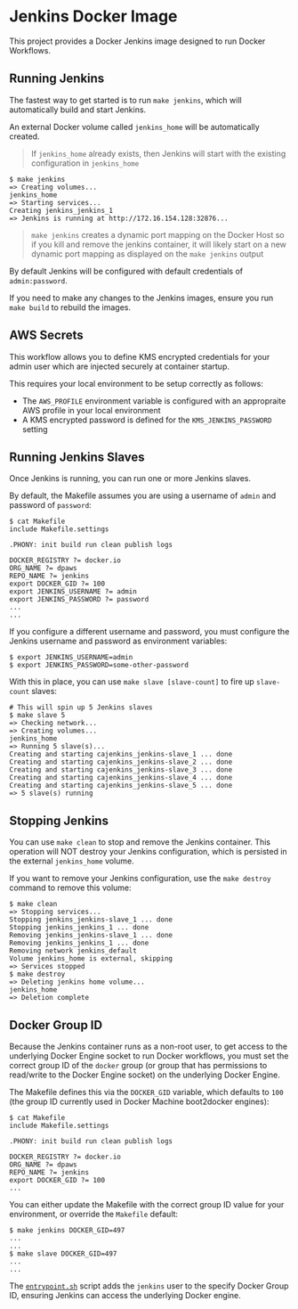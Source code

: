 # Jenkins Docker Image

This project provides a Docker Jenkins image designed to run Docker Workflows.

## Running Jenkins

The fastest way to get started is to run `make jenkins`, which will automatically build and start Jenkins.  

An external Docker volume called `jenkins_home` will be automatically created.

> If `jenkins_home` already exists, then Jenkins will start with the existing configuration in `jenkins_home`

```
$ make jenkins
=> Creating volumes...
jenkins_home
=> Starting services...
Creating jenkins_jenkins_1
=> Jenkins is running at http://172.16.154.128:32876...
```

> `make jenkins` creates a dynamic port mapping on the Docker Host so if you kill and remove the jenkins container, it will likely start on a new dynamic port mapping as displayed on the `make jenkins` output

By default Jenkins will be configured with default credentials of `admin:password`.

If you need to make any changes to the Jenkins images, ensure you run `make build` to rebuild the images.

## AWS Secrets

This workflow allows you to define KMS encrypted credentials for your admin user which are injected securely at container startup.  

This requires your local environment to be setup correctly as follows:

- The `AWS_PROFILE` environment variable is configured with an appropraite AWS profile in your local environment
- A KMS encrypted password is defined for the `KMS_JENKINS_PASSWORD` setting

## Running Jenkins Slaves

Once Jenkins is running, you can run one or more Jenkins slaves.

By default, the Makefile assumes you are using a username of `admin` and password of `password`:

```
$ cat Makefile
include Makefile.settings

.PHONY: init build run clean publish logs

DOCKER_REGISTRY ?= docker.io
ORG_NAME ?= dpaws
REPO_NAME ?= jenkins
export DOCKER_GID ?= 100
export JENKINS_USERNAME ?= admin
export JENKINS_PASSWORD ?= password
...
...
```

If you configure a different username and password, you must configure the Jenkins username and password as environment variables:

```
$ export JENKINS_USERNAME=admin
$ export JENKINS_PASSWORD=some-other-password
```

With this in place, you can use `make slave [slave-count]` to fire up `slave-count` slaves:

```
# This will spin up 5 Jenkins slaves
$ make slave 5
=> Checking network...
=> Creating volumes...
jenkins_home
=> Running 5 slave(s)...
Creating and starting cajenkins_jenkins-slave_1 ... done
Creating and starting cajenkins_jenkins-slave_2 ... done
Creating and starting cajenkins_jenkins-slave_3 ... done
Creating and starting cajenkins_jenkins-slave_4 ... done
Creating and starting cajenkins_jenkins-slave_5 ... done
=> 5 slave(s) running
```

## Stopping Jenkins

You can use `make clean` to stop and remove the Jenkins container.  This operation will NOT destroy your Jenkins configuration, which is persisted in the external `jenkins_home` volume.  

If you want to remove your Jenkins configuration, use the `make destroy` command to remove this volume:

```
$ make clean
=> Stopping services...
Stopping jenkins_jenkins-slave_1 ... done
Stopping jenkins_jenkins_1 ... done
Removing jenkins_jenkins-slave_1 ... done
Removing jenkins_jenkins_1 ... done
Removing network jenkins_default
Volume jenkins_home is external, skipping
=> Services stopped
$ make destroy
=> Deleting jenkins home volume...
jenkins_home
=> Deletion complete
```

## Docker Group ID

Because the Jenkins container runs as a non-root user, to get access to the underlying Docker Engine socket to run Docker workflows, you must set the correct group ID of the `docker` group (or group that has permissions to read/write to the Docker Engine socket) on the underlying Docker Engine. 

The Makefile defines this via the `DOCKER_GID` variable, which defaults to `100` (the group ID currently used in Docker Machine boot2docker engines):

```
$ cat Makefile
include Makefile.settings

.PHONY: init build run clean publish logs

DOCKER_REGISTRY ?= docker.io
ORG_NAME ?= dpaws
REPO_NAME ?= jenkins
export DOCKER_GID ?= 100
...
```

You can either update the Makefile with the correct group ID value for your environment, or override the `Makefile` default:

```
$ make jenkins DOCKER_GID=497
...
...
$ make slave DOCKER_GID=497
...
...
```

The [`entrypoint.sh`](src/entrypoint.sh) script adds the `jenkins` user to the specify Docker Group ID, ensuring Jenkins can access the underlying Docker engine.

